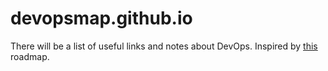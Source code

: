 # devopsmap.github.io

There will be a list of useful links and notes about DevOps. Inspired by [this](https://roadmap.sh/devops) roadmap.

